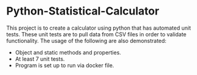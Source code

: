 # Python-Statistical-Calculator

This project is to create a calculator using python that has automated unit tests.  These unit tests are to pull data from CSV files in order to validate functionality.  The usage of the following are also demonstrated:
 
* Object and static methods and properties.
* At least 7 unit tests.
* Program is set up to run via docker file.


